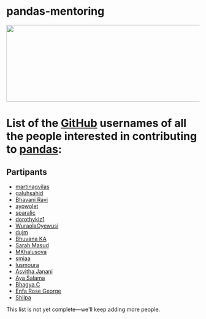 # pandas-mentoring
<img src="img/logo.jpeg" width="600" height="200"><br>

List of the [GitHub](https://github.com) usernames of all the people interested in contributing to [pandas](https://github.com/pandas-dev/pandas):
=======
## Partipants

- [martinagvilas](https://github.com/martinagvilas)
- [galuhsahid](https://github.com/galuhsahid)
- [Bhavani Ravi](https://github.com/bhavaniravi)
- [ayowolet](https://github.com/ayowolet)
- [sparalic](https://github.com/sparalic/)
- [dorothykiz1](https://github.com/dorothykiz1/)
- [WuraolaOyewusi](https://github.com/WuraolaOyewusi)
- [dujm](https://github.com/dujm)
- [Bhuvana KA](https://github.com/bhuvanakundumani)
- [Sarah Masud](https://github.com/sara-02)
- [MKhalusova](https://github.com/MKhalusova)
- [smiaa](https://github.com/smiaa)
- [lusmoura](https://github.com/lusmoura)
- [Asvitha Janani](https://github.com/asvithajanani)
- [Aya Salama](https://github.com/Aya-S)
- [Bhagya C](https://github.com/BhagyaC)
- [Enfa Rose George](https://github.com/enfageorge)
- [Shilpa](https://github.com/shilpavijay)

This list is not yet complete—we'll keep adding more people.
